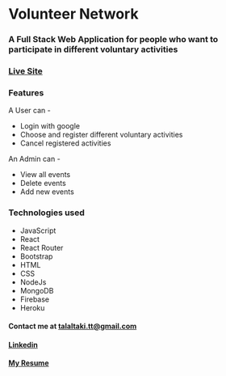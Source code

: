 # Volunteer Network
### A Full Stack Web Application for people who want to participate in different voluntary activities
### [Live Site](https://volunteer-network-998f0.web.app/)


### Features
A User can -
* Login with google
* Choose and register different voluntary activities
* Cancel registered activities

An Admin can -
* View all events
* Delete events
* Add new events

### Technologies used
* JavaScript
* React
* React Router
* Bootstrap
* HTML
* CSS
* NodeJs
* MongoDB
* Firebase
* Heroku

#### Contact me at [talaltaki.tt@gmail.com](talaltaki.tt@gmail.com)
#### [Linkedin](https://www.linkedin.com/in/talal-taki/)
#### [My Resume]()
